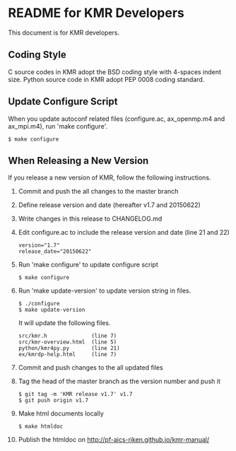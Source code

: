 README for KMR Developers
=========================

This document is for KMR developers.

Coding Style
------------

C source codes in KMR adopt the BSD coding style with 4-spaces
indent size.  Python source code in KMR adopt PEP 0008 coding standard.

Update Configure Script
-----------------------

When you update autoconf related files (configure.ac, ax_openmp.m4 and
ax_mpi.m4), run 'make configure'.

    $ make configure

When Releasing a New Version
----------------------------

If you release a new version of KMR, follow the following instructions.

1. Commit and push the all changes to the master branch

2. Define release version and date (hereafter v1.7 and 20150622)

3. Write changes in this release to CHANGELOG.md

4. Edit configure.ac to include the release version and date
   (line 21 and 22)

       version="1.7"
       release_date="20150622"

5. Run 'make configure' to update configure script

       $ make configure

6. Run 'make update-version' to update version string in files.

       $ ./configure
       $ make update-version

   It will update the following files.

       src/kmr.h              (line 7)
       src/kmr-overview.html  (line 5)
       python/kmr4py.py       (line 21)
       ex/kmrdp-help.html     (line 7)

7. Commit and push changes to the all updated files

8. Tag the head of the master branch as the version number and push it

       $ git tag -m 'KMR release v1.7' v1.7
       $ git push origin v1.7

9. Make html documents locally

       $ make htmldoc

10. Publish the htmldoc on http://pf-aics-riken.github.io/kmr-manual/
